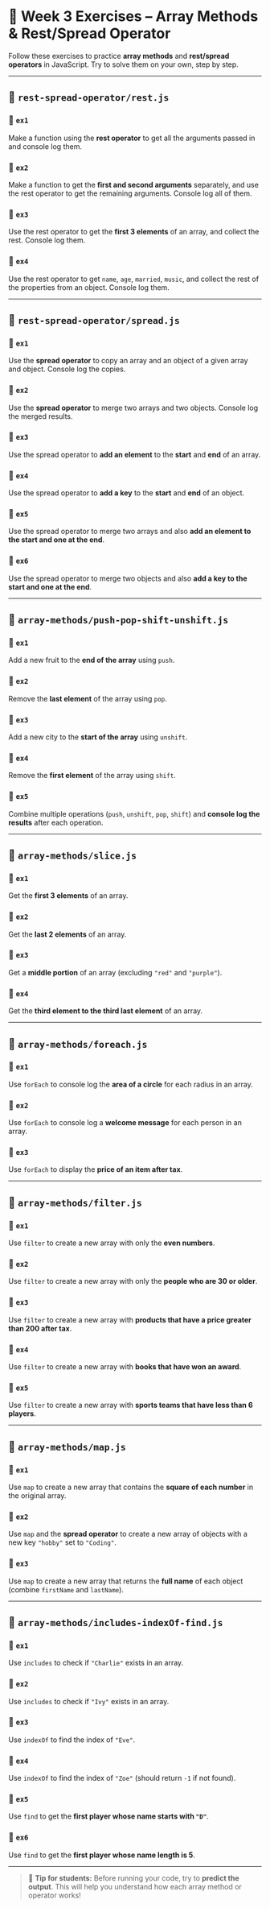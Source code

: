 
# 🧩 Week 3 Exercises – Array Methods & Rest/Spread Operator

Follow these exercises to practice **array methods** and **rest/spread operators** in JavaScript. Try to solve them on your own, step by step.

---

## 📁 `rest-spread-operator/rest.js`

### 🔹 `ex1`

Make a function using the **rest operator** to get all the arguments passed in and console log them.

### 🔹 `ex2`

Make a function to get the **first and second arguments** separately, and use the rest operator to get the remaining arguments. Console log all of them.

### 🔹 `ex3`

Use the rest operator to get the **first 3 elements** of an array, and collect the rest. Console log them.

### 🔹 `ex4`

Use the rest operator to get `name`, `age`, `married`, `music`, and collect the rest of the properties from an object. Console log them.

---

## 📁 `rest-spread-operator/spread.js`

### 🔹 `ex1`

Use the **spread operator** to copy an array and an object of a given array and object. Console log the copies.

### 🔹 `ex2`

Use the **spread operator** to merge two arrays and two objects. Console log the merged results.

### 🔹 `ex3`

Use the spread operator to **add an element** to the **start** and **end** of an array.

### 🔹 `ex4`

Use the spread operator to **add a key** to the **start** and **end** of an object.

### 🔹 `ex5`

Use the spread operator to merge two arrays and also **add an element to the start and one at the end**.

### 🔹 `ex6`

Use the spread operator to merge two objects and also **add a key to the start and one at the end**.

---

## 📁 `array-methods/push-pop-shift-unshift.js`

### 🔹 `ex1`

Add a new fruit to the **end of the array** using `push`.

### 🔹 `ex2`

Remove the **last element** of the array using `pop`.

### 🔹 `ex3`

Add a new city to the **start of the array** using `unshift`.

### 🔹 `ex4`

Remove the **first element** of the array using `shift`.

### 🔹 `ex5`

Combine multiple operations (`push`, `unshift`, `pop`, `shift`) and **console log the results** after each operation.

---

## 📁 `array-methods/slice.js`

### 🔹 `ex1`

Get the **first 3 elements** of an array.

### 🔹 `ex2`

Get the **last 2 elements** of an array.

### 🔹 `ex3`

Get a **middle portion** of an array (excluding `"red"` and `"purple"`).

### 🔹 `ex4`

Get the **third element to the third last element** of an array.

---

## 📁 `array-methods/foreach.js`

### 🔹 `ex1`

Use `forEach` to console log the **area of a circle** for each radius in an array.

### 🔹 `ex2`

Use `forEach` to console log a **welcome message** for each person in an array.

### 🔹 `ex3`

Use `forEach` to display the **price of an item after tax**.

---

## 📁 `array-methods/filter.js`

### 🔹 `ex1`

Use `filter` to create a new array with only the **even numbers**.

### 🔹 `ex2`

Use `filter` to create a new array with only the **people who are 30 or older**.

### 🔹 `ex3`

Use `filter` to create a new array with **products that have a price greater than 200 after tax**.

### 🔹 `ex4`

Use `filter` to create a new array with **books that have won an award**.

### 🔹 `ex5`

Use `filter` to create a new array with **sports teams that have less than 6 players**.

---

## 📁 `array-methods/map.js`

### 🔹 `ex1`

Use `map` to create a new array that contains the **square of each number** in the original array.

### 🔹 `ex2`

Use `map` and the **spread operator** to create a new array of objects with a new key `"hobby"` set to `"Coding"`.

### 🔹 `ex3`

Use `map` to create a new array that returns the **full name** of each object (combine `firstName` and `lastName`).

---

## 📁 `array-methods/includes-indexOf-find.js`

### 🔹 `ex1`

Use `includes` to check if `"Charlie"` exists in an array.

### 🔹 `ex2`

Use `includes` to check if `"Ivy"` exists in an array.

### 🔹 `ex3`

Use `indexOf` to find the index of `"Eve"`.

### 🔹 `ex4`

Use `indexOf` to find the index of `"Zoe"` (should return `-1` if not found).

### 🔹 `ex5`

Use `find` to get the **first player whose name starts with `"D"`**.

### 🔹 `ex6`

Use `find` to get the **first player whose name length is 5**.

---

> 🔹 **Tip for students:** Before running your code, try to **predict the output**. This will help you understand how each array method or operator works!
>
